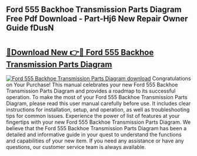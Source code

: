 ## Ford 555 Backhoe Transmission Parts Diagram Free Pdf Download - Part-Hj6 New Repair Owner Guide fDusN

# <h2><a href="http://dfivbyd.blite.top/?on=Ford+555+Backhoe+Transmission+Parts+Diagram">🔗Download New 👉🔴 Ford 555 Backhoe Transmission Parts Diagram</a></h2>

[![Ford 555 Backhoe Transmission Parts Diagram download](https://i.imgur.com/lujVjoI.png)](http://dfivbyd.blite.top/?on=Ford+555+Backhoe+Transmission+Parts+Diagram)
Congratulations on Your Purchase! This manual celebrates your new Ford 555 Backhoe Transmission Parts Diagram and provides a roadmap to its successful operation. To make the most of your Ford 555 Backhoe Transmission Parts Diagram, please read this user manual carefully before use. It includes clear instructions for installation, setup, and operation, as well as troubleshooting tips for common issues. Experience the power of list of features at your fingertips with your new Ford 555 Backhoe Transmission Parts Diagram. We believe that the Ford 555 Backhoe Transmission Parts Diagram has been a detailed and informative guide in your quest to understand the functions and capabilities of your new item. If you need any assistance or have any questions, our customer service team is always available.
